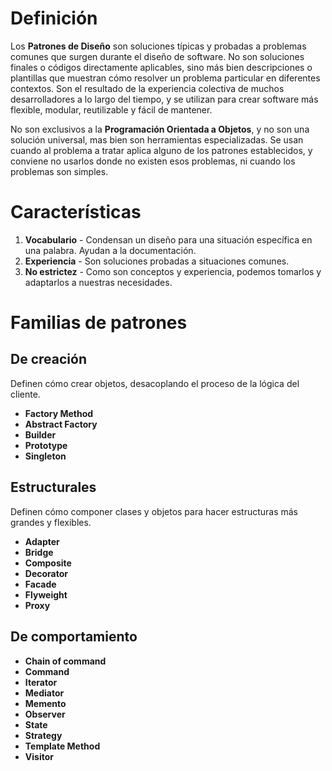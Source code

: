 # Definición
Los **Patrones de Diseño** son soluciones típicas y probadas a problemas comunes que surgen durante el diseño de software. No son soluciones finales o códigos directamente aplicables, sino más bien descripciones o plantillas que muestran cómo resolver un problema particular en diferentes contextos. Son el resultado de la experiencia colectiva de muchos desarrolladores a lo largo del tiempo, y se utilizan para crear software más flexible, modular, reutilizable y fácil de mantener.

No son exclusivos a la **Programación Orientada a Objetos**, y no son una solución universal, mas bien son herramientas especializadas. Se usan cuando al problema a tratar aplica alguno de los patrones establecidos, y conviene no usarlos donde no existen esos problemas, ni cuando los problemas son simples.
# Características
1) **Vocabulario** - Condensan un diseño para una situación específica en una palabra. Ayudan a la documentación.
2) **Experiencia** - Son soluciones probadas a situaciones comunes.
3) **No estrictez** - Como son conceptos y experiencia, podemos tomarlos y adaptarlos a nuestras necesidades.


# Familias de patrones

## De creación

Definen cómo crear objetos, desacoplando el proceso de la lógica del cliente.

* **Factory Method**
* **Abstract Factory**
* **Builder**
* **Prototype**
* **Singleton**

## Estructurales

Definen cómo componer clases y objetos para hacer estructuras más grandes y flexibles.

* **Adapter**
* **Bridge**
* **Composite**
* **Decorator**
* **Facade**
* **Flyweight**
* **Proxy**

## De comportamiento

* **Chain of command**
* **Command**
* **Iterator**
* **Mediator**
* **Memento**
* **Observer**
* **State**
* **Strategy**
* **Template Method**
* **Visitor**
